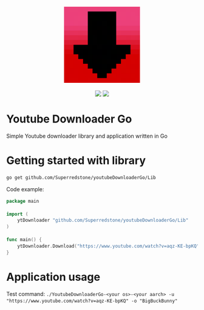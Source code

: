<p align="center">
  <img src="https://github.com/Superredstone/youtubeDownloaderGo/blob/master/Assets/Download.png" width=200></img> <br><br>
  <img src="https://img.shields.io/github/license/Superredstone/youtubeDownloaderGo?color=Green&style=for-the-badge">
  <img src="https://img.shields.io/discord/821836676607115304?label=Discord&style=for-the-badge"></img>
<p>

# Youtube Downloader Go
Simple Youtube downloader library and application written in Go

# Getting started with library
```bash
go get github.com/Superredstone/youtubeDownloaderGo/Lib
```

Code example: 
```go
package main

import (
	ytDownloader "github.com/Superredstone/youtubeDownloaderGo/Lib"
)

func main() {
	ytDownloader.Download("https://www.youtube.com/watch?v=aqz-KE-bpKQ", "BigBuckBunny.mp4")
}

```

# Application usage
Test command: 
```./YoutubeDownloaderGo-<your os>-<your aarch> -u "https://www.youtube.com/watch?v=aqz-KE-bpKQ" -o "BigBuckBunny"```
